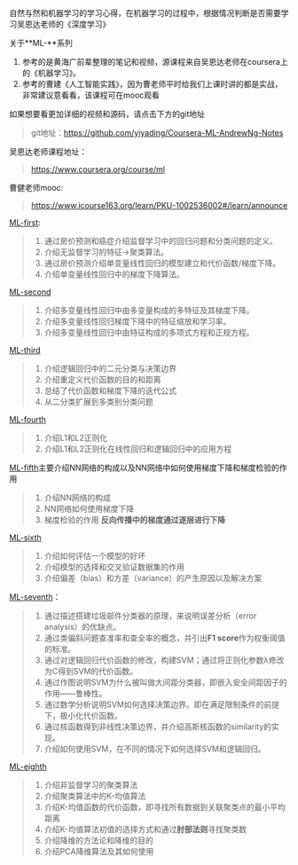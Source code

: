 自然与然和机器学习的学习心得，在机器学习的过程中，根据情况判断是否需要学习吴恩达老师的《深度学习》

关于**ML-**系列
1. 参考的是黄海广前辈整理的笔记和视频，源课程来自吴恩达老师在coursera上的《机器学习》。
2. 参考的曹建《人工智能实践》，因为曹老师平时给我们上课时讲的都是实战，非常建议意看看，该课程可在mooc观看

如果想要看更加详细的视频和源码，请点击下方的git地址
> git地址：https://github.com/yiyading/Coursera-ML-AndrewNg-Notes

吴恩达老师课程地址：
> https://www.coursera.org/course/ml

曹健老师mooc:
> https://www.icourse163.org/learn/PKU-1002536002#/learn/announce

[ML-first](https://github.com/yiyading/NLP-and-ML/blob/master/ML-first.md):
> 1. 通过房价预测和癌症介绍监督学习中的回归问题和分类问题的定义。
> 2. 介绍无监督学习的特征->聚类算法。
> 3. 通过房价预测介绍单变量线性回归的模型建立和代价函数/梯度下降。
> 4. 介绍单变量线性回归中的梯度下降算法。

[ML-second](https://github.com/yiyading/NLP-and-ML/blob/master/ML-second.md)
> 1. 介绍多变量线性回归中由多变量构成的多特征及其梯度下降。
> 2. 介绍多变量线性回归梯度下降中的特征缩放和学习率。
> 3. 介绍多变量线性回归中由特征构成的多项式方程和正规方程。

[ML-third](https://github.com/yiyading/NLP-and-ML/blob/master/ML-third.md)
> 1. 介绍逻辑回归中的二元分类与决策边界
> 2. 介绍重定义代价函数的目的和距离
> 3. 总结了代价函数和梯度下降的迭代公式
> 4. 从二分类扩展到多类别分类问题

[ML-fourth](https://github.com/yiyading/NLP-and-ML/blob/master/ML-fourth.md)
> 1. 介绍L1和L2正则化
> 2. 介绍L1和L2正则化在线性回归和逻辑回归中的应用方程

[ML-fifth](https://github.com/yiyading/NLP-and-ML/blob/master/ML-fifth.md)主要介绍NN网络的构成以及NN网络中如何使用梯度下降和梯度检验的作用
> 1. 介绍NN网络的构成
> 2. NN网络如何使用梯度下降
> 3. 梯度检验的作用
> **反向传播中的梯度通过逐层进行下降**

[ML-sixth](https://github.com/yiyading/NLP-and-ML/blob/master/ML-sixth.md)
> 1. 介绍如何评估一个模型的好坏 
> 2. 介绍模型的选择和交叉验证数据集的作用
> 3. 介绍偏差（bias）和方差（variance）的产生原因以及解决方案

[ML-seventh](https://github.com/yiyading/NLP-and-ML/blob/master/ML-seventh.md)：
> 1. 通过描述搭建垃圾邮件分类器的原理，来说明误差分析（error analysis）的优缺点。
> 2. 通过类偏斜问题查准率和查全率的概念，并引出**F1 score**作为权衡阈值的标准。
> 3. 通过对逻辑回归代价函数的修改，构建SVM；通过将正则化参数λ修改为C得到SVM的代价函数。
> 4. 通过作图说明SVM为什么被叫做大间距分类器，即嵌入安全间距因子的作用——鲁棒性。
> 5. 通过数学分析说明SVM如何选择决策边界。即在满足限制条件的前提下，极小化代价函数。
> 6. 通过核函数得到非线性决策边界，并介绍高斯核函数的similarity的实现。
> 7. 介绍如何使用SVM，在不同的情况下如何选择SVM和逻辑回归。

[ML-eighth](ML-eighth.md)
> 1. 介绍非监督学习的聚类算法
> 2. 介绍聚类算法中的K-均值算法
> 3. 介绍K-均值函数的代价函数，即寻找所有数据到关联聚类点的最小平均距离
> 4. 介绍K-均值算法初值的选择方式和通过**肘部法则**寻找聚类数
> 5. 介绍降维的方法论和降维的目的
> 6. 介绍PCA降维算法及其如何使用




